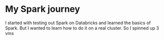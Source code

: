 # My Spark journey

I started with testing out Spark on Databricks and learned the basics of Spark. But I wanted to learn how to do it on a real cluster. 
So I spinned up 3 vms

